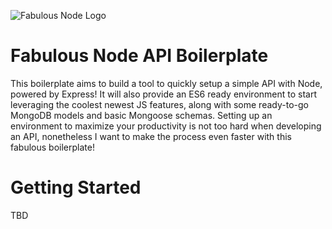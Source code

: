 ![Fabulous Node Logo](https://s3-us-west-1.amazonaws.com/foodperk-losangeles/fabulous_node.png)

# Fabulous Node API Boilerplate

This boilerplate aims to build a tool to quickly setup a simple API with Node, powered by Express! It will also provide an ES6 ready environment to start leveraging the coolest newest JS features, along with some ready-to-go MongoDB models and basic Mongoose schemas. Setting up an environment to maximize your productivity is not too hard when developing an API, nonetheless I want to make the process even faster with this fabulous boilerplate!

# Getting Started

TBD
